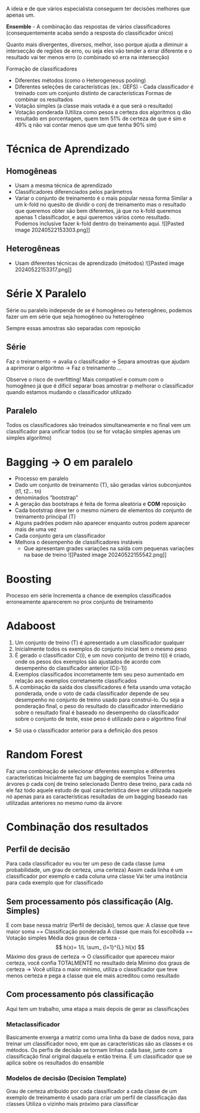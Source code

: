A ideia e de que vários especialista conseguem ter decisões melhores que apenas um.

**Ensemble** - A combinação das respostas de vários classificadores (consequentemente acaba sendo a resposta do classificador único)

Quanto mais divergentes, diversos, melhor, isso porque ajuda a diminuir a intersecção de regiões de erro, ou seja eles vão tender a errar diferente e o resultado vai ter menos erro (o combinado só erra na intersecção)

Formação de classificadores
- Diferentes métodos (como o Heterogeneous pooling)
- Diferentes seleções de características (ex.: GEFS) - Cada classificador é treinado com um conjunto distinto de características
Formas de combinar os resultados
- Votação simples (a classe mais votada é a que será o resultado)
- Votação ponderada (Utiliza como pesos a certeza dos algoritmos q dão resultado em porcentagem, quem tem 51% de certeza de que é sim e 49% q não vai contar menos que um que tenha 90% sim)

# Técnica de Aprendizado
## Homogêneas
- Usam a mesma técnica de aprendizado
- Classificadores diferenciados pelos parâmetros
- Variar o conjunto de treinamento é o mais popular nessa forma
Similar a um k-fold no quesito de dividir o conj de treinamento mas o resultado que queremos obter são bem diferentes, já que no k-fold queremos apenas 1 classificador, e aqui queremos vários como resultado. Podemos inclusive fazer k-fold dentro do treinamento aqui.
![[Pasted image 20240522153303.png]]
## Heterogêneas
- Usam diferentes técnicas de aprendizado (métodos)
![[Pasted image 20240522153317.png]]

# Série X Paralelo
Série ou paralelo independe de se é homogêneo ou heterogêneo, podemos fazer um em série que seja homogêneo ou heterogêneo

Sempre essas amostras são separadas com reposição
## Série
Faz o treinamento -> avalia o classificador -> Separa amostras que ajudam a aprimorar o algoritmo -> Faz o treinamento ...

Observe o risco de overfitting!
Mais compatível e comum com o homogêneo já que é difícil separar boas amostrar p melhorar o classificador quando estamos mudando o classificador utilizado
## Paralelo
Todos os classificadores são treinados simultaneamente e no final vem um classificador para unificar todos (ou se for votação simples apenas um simples algoritmo)

# Bagging -> O em paralelo
- Processo em paralelo
- Dado um conjunto de treinamento (T), são geradas vários subconjuntos (t1, t2... tn)
- denominados “bootstrap” 
- A geração das bootstraps é feita de forma aleatória e **COM** reposição
- Cada bootstrap deve ter o mesmo número de elementos do conjunto de treinamento principal (T)
- Alguns padrões podem não aparecer enquanto outros podem aparecer mais de uma vez
- Cada conjunto gera um classificador
- Melhora o desempenho de classificadores instáveis
	- Que apresentam grades variações na saída com pequenas variações na base de treino
![[Pasted image 20240522155542.png]]

# Boosting
Processo em série
Incrementa a chance de exemplos classificados erroneamente aparecerem no prox conjunto de treinamento
# Adaboost
1. Um conjunto de treino (T) é apresentado a um classificador qualquer
2. Inicialmente todos os exemplos do conjunto inicial tem o mesmo peso
3. É gerado o classificador C(i), e um novo conjunto de treino t(i) é criado, onde os pesos dos exemplos são ajustados de acordo com desempenho do classificador anterior (C(i-1))
4. Exemplos classificados incorretamente tem seu peso aumentado em relação aos exemplos corretamente classificados
5. A combinação da saída dos classificadores é feita usando uma votação ponderada, onde o voto de cada classificador depende de seu desempenho no conjunto de treino usado para construí-lo. Ou seja a ponderação final, o peso do resultado do classificador intermediário sobre o resultado final é baseado no desempenho do classificador sobre o conjunto de teste, esse peso é utilizado para o algoritmo final

- Só usa o classificador anterior para a definição dos pesos
# Random Forest
Faz uma combinação de selecionar diferentes exemplos e diferentes características
Inicialmente faz um bagging de exemplos
	Treina uma árvores p cada conj de treino selecionado
Dentro dese treino, para cada nó ele faz todo aquele estudo de qual característica deve ser utilizada naquele nó apenas para as características resultadas de um bagging baseado nas utilizadas anteriores no mesmo rumo da árvore


# Combinação dos resultados

## Perfil de decisão 
Para cada classificador eu vou ter um peso de cada classe (uma probabilidade, um grau de certeza, uma certeza)
Assim cada linha é um classificador por exemplo e cada coluna uma classe
Vai ter uma instância para cada exemplo que for classificado

## Sem processamento pós classificação (Alg. Simples)
E com base nessa matriz (Perfil de decisão), temos que:
	A classe que teve maior soma == Classificação ponderada
	A classe que mais foi escolhida == Votação simples
	Média dos graus de certeza - $$ h(x)= 1/L \sum_  {l=1}^{L} hl(x) $$
	Máximo dos graus de certeza -> O classificador que apareceu maior certeza, você confia TOTALMENTE no resultado dela
	Mínimo dos graus de certeza -> Você utiliza o maior mínimo, utiliza o classificador que teve menos certeza e pega a classe que ele mais acreditou como resultado
## Com processamento pós classificação
Aqui tem um trabalho, uma etapa a mais depois de gerar as classificações
### Metaclassificador
Basicamente enxerga a matriz como uma linha da base de dados nova, para treinar um classificador novo, em que as características são as classes e os métodos.
Os perfis de decisão se tornam linhas cada base, junto com a classificação final original daquela  e então treina.
É um classificador que se aplica sobre os resultados do ensamble
### Modelos de decisão  (Decision Template)
Grau de certeza atribuído por cada classificador a cada classe de um exemplo de treinamento é usado para criar um perfil de classificação das classes
Utiliza o vizinho mais próximo para classificar